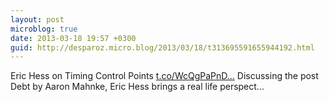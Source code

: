 ```yaml
---
layout: post
microblog: true
date: 2013-03-18 19:57 +0300
guid: http://desparoz.micro.blog/2013/03/18/t313695591655944192.html
---
```

Eric Hess on Timing Control Points [t.co/WcQgPaPnD...](http://t.co/WcQgPaPnDG) Discussing the post Debt by Aaron Mahnke, Eric Hess brings a real life perspect...
